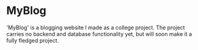 # MyBlog
'MyBlog' is a blogging website I made as a college project. The project carries no backend and database functionality yet, but will soon make it a fully fledged project.
